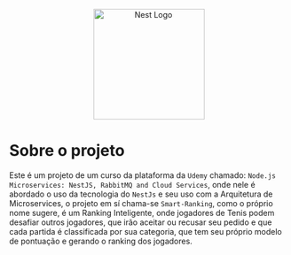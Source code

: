 <p align="center">
  <a href="http://nestjs.com/" target="blank"><img src="https://nestjs.com/img/logo-small.svg" width="200" alt="Nest Logo" /></a>
</p>

# Sobre o projeto
Este é um projeto de um curso da plataforma da `Udemy` chamado: `Node.js Microservices: NestJS, RabbitMQ and Cloud Services`, onde nele é abordado o uso da tecnologia do `NestJs` e seu uso com a Arquitetura de Microservices, o projeto em sí chama-se `Smart-Ranking`, como o próprio nome sugere, é um Ranking Inteligente, onde jogadores de Tenis podem desafiar outros jogadores, que irão aceitar ou recusar seu pedido e que cada partida é classificada por sua categoria, que tem seu próprio modelo de pontuação e gerando o ranking dos jogadores.

<!-- # Documentação
`http://localhost:3000/api/v1/docs` para acessar a documentação da API feita com o Swagger

# **Executando localmente**

## Instruções
- Para executar localmente utilize `docker-compose up`
- Entre com `localhost` na URL do Navegador -->
